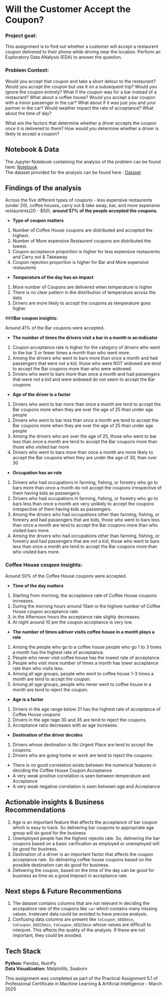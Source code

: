 # **Will the Customer Accept the Coupon?**

### **Project goal:** 

This assignment is to find out whether a customer will accept a restaurent coupon delivered to their phone while driving near the location. Perform an Exploratory Data ANalysis (EDA) to answer the question.

### **Problem Context:** 

Would you accept that coupon and take a short detour to the restaurant? Would you accept the coupon but use it on a subsequent trip? Would you ignore the coupon entirely? What if the coupon was for a bar instead of a restaurant? What about a coffee house? Would you accept a bar coupon with a minor passenger in the car? What about if it was just you and your partner in the car? Would weather impact the rate of acceptance? What about the time of day? 

What are the factors that determine whether a driver accepts the coupon once it is delivered to them? How would you determine whether a driver is likely to accept a coupon?

## **Notebook & Data**

 The Jupyter Notebook containing the analysis of the problem can be found here: [Notebook](https://github.com/sreela-gopi/Practical_Application_5_1/blob/main/practical_assignment_5_1_prompt.ipynb) <br>
 The dataset provided for the analysis can be found here : [Dataset](https://www.google.com)

## **Findings of the analysis**
Across the five different types of coupons - less expensive restaurents (under 20), coffee houses, carry out & take away, bar, and more expensive restaurents(20 - $50), **around 57% of the people accepted the coupons**.

*   **Type of coupon matters**

   1. Number of Coffee House coupons are distributed and accepted the highest.
   2. Number of More expensive Restaurent coupons are distributed the lowest.
   3. Coupon acceptance proportion is higher for less expensive restaurents and Carry out & Takeaway
   4. Coupon rejection proportion is higher for Bar and More expensive restaurents
*   **Temperature of the day has an impact**   
  1. More number of Coupons are delivered when temperature is higher
  2. There is no clear pattern in the distribution of temperature across the data
  3. Drivers are more likely to accept the coupons as temperature goes higher

###**Bar coupon insights:** 

  Around 41% of the Bar coupons were accepted.
*  **The number of times the drivers visit a bar in a month is an indicator**    
  1. Coupon acceptance rate is higher for the category of drivers who went to the bar 3 or fewer times a month than who went more.
  2. Among the drivers who went to bars more than once a month and had passengers that were not a kid, those who were NOT widowed are tend to accept the Bar coupons more than who were widowed.
  3. Drivers who went to bars more than once a month and had passengers that were not a kid and were widowed do not seem to accept the Bar coupons
*   **Age of the driver is a factor** 
  1. Drivers who went to bar more than once a month are tend to accept the Bar coupons more when they are over the age of 25 than under age people
  2. Drivers who went to bar less than once a month are tend to accept the Bar coupons more when they are over the age of 25 than under age people
  3. Among the drivers who are over the age of 25, those who went to bar less than once a month are tend to accept the Bar coupons more than those who visited bar more
  4. Drivers who went to bars more than once a month are more likely to accept the Bar coupons when they are under the age of 30, than over 30

*   **Occupation has an role** 
  1. Drivers who had occupations in farming, fishing, or forestry who go to bars more than once a month do not accept the coupons irrespective of them having kids as passengers.
  2. Drivers who had occupations in farming, fishing, or forestry who go to bars less than once a month are very unlikely to accept the coupons irrespective of them having kids as passengers.
  3. Among the drivers who had occupations other than farming, fishing, or forestry and had passengers that are kids, those who went to bars less than once a month are tend to accept the Bar coupons more than who visited bars more.
  4. Among the drivers who had occupations other than farming, fishing, or forestry and had passengers that are not a kid, those who went to bars less than once a month are tend to accept the Bar coupons more than who visited bars more.

### **Coffee House coupon insights:**

  Around 50% of the Coffee House coupons were accepted.
*   **Time of the day matters** 
 1. Starting from morning, the acceptance rate of Coffee House coupons increases.
 2. During the morning hours around 10am is the highest number of Coffee House coupon acceptance rate.
 3. In the Afternoon hours the acceptance rate slighly decreases.
 4. At night around 10 pm the coupon acceptance is very low.
*   **The number of times  adriver visits coffee house in a month plays a role**  
 1. Among the people who go to a coffee house people who go 1 to 3 times a month has the highest rate of acceptance.
 2. People who never visit coffee house has the lowest rate of acceptance.
 3. People who visit more number of times a month has lower acceptance rate than who visits less.
 4. Among all age groups, people who went to coffee house 1-3 times a month are tend to accept the coupon.
 5. Among all age groups, people who never went to coffee house in a month are tend to reject the coupon.
*   **Age is a factor**  
 1. Drivers in the age range below 21 has the highest rate of acceptance of Coffee House coupons
 2. Drivers in the age rage 30 and 35 are tend to reject the coupons.
 3. Acceptance ratio decreases with as age increases.
*   **Destination of the driver decides** 
 1. Drivers whose destination is No Urgent Place are tend to accept the coupons.
 2. Drivers who are going home or work are tend to reject the coupons.
*   There is no good correlation exists between the numerical features in deciding the Coffee House Coupon Acceptance
*   A very weak positive correlation is seen between temperature and Acceptance
*   A very weak negative correlation is seen between age and Acceptance

## **Actionable insights & Business Recommendations**
1.   Age is an important feature that affects the acceptance of bar coupon which is easy to track. So delivering bar coupons to appropriate age group will do good for the business
2.   Unemployed people has the highest rejectio rate. So, delivering the bar coupons based on a basic varification as employed or unemployed will be good for business.
3. Destination of a driver is an important factor that affects the coupon acceptance rate. So delivering coffee house coupons based on the possible destination can do good for business.
4. Delivering the coupon, based on the time of the day can be good for business as time as a good impoact in acceptance rate.


## **Next steps & Future Recommentions**
1. The dataset contains columns that are not relevant in deciding the accepatnce rate of the coupons like `car` which contains many missing values. Irrelevant data could be avoided to have precise analysis.
2. Confusing data columns are present like `toCoupon_GEQ5min`, `toCoupon_GEQ15min`, `toCoupon_GEQ25min` whose values are difficult to interpret. This affects the quality of the analysis. If these are not important, they could be avoided.

## **Tech Stack**

**Python:** Pandas, NumPy <br>
**Data Visualization:** Matplotlib, Seaborn

This assignment was completed as part of the Practical Assignment 5.1 of  Professional Certificate in Machine Learning & Artificial Intelligence - March 2025



